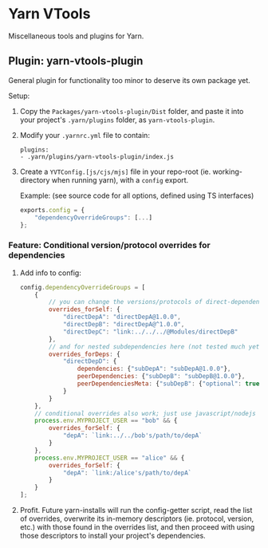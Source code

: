 # Yarn VTools

Miscellaneous tools and plugins for Yarn.

## Plugin: yarn-vtools-plugin

General plugin for functionality too minor to deserve its own package yet.

Setup:
1) Copy the `Packages/yarn-vtools-plugin/Dist` folder, and paste it into your project's `.yarn/plugins` folder, as `yarn-vtools-plugin`.
2) Modify your `.yarnrc.yml` file to contain:
	```
	plugins:
	- .yarn/plugins/yarn-vtools-plugin/index.js
	```
3) Create a `YVTConfig.[js/cjs/mjs]` file in your repo-root (ie. working-directory when running yarn), with a `config` export.

	Example: (see source code for all options, defined using TS interfaces)
	```js
	exports.config = {
		"dependencyOverrideGroups": [...]
	};
	```

### Feature: Conditional version/protocol overrides for dependencies

1) Add info to config:
	```js
	config.dependencyOverrideGroups = [
		{
			// you can change the versions/protocols of direct-dependencies here
			overrides_forSelf: {
				"directDepA": "directDepA@1.0.0",
				"directDepB": "directDepA@^1.0.0",
				"directDepC": "link:../../../@Modules/directDepB"
			},
			// and for nested subdependencies here (not tested much yet)
			overrides_forDeps: {
				"directDepD": {
					dependencies: {"subDepA": "subDepA@1.0.0"},
					peerDependencies: {"subDepB": "subDepB@1.0.0"},
					peerDependenciesMeta: {"subDepB": {"optional": true}}
				}
			}
		},
		// conditional overrides also work; just use javascript/nodejs conditionals like usual
		process.env.MYPROJECT_USER == "bob" && {
			overrides_forSelf: {
				"depA": `link:../../bob's/path/to/depA`
			}
		},
		process.env.MYPROJECT_USER == "alice" && {
			overrides_forSelf: {
				"depA": `link:/alice's/path/to/depA`
			}
		}
	];
	```

2) Profit. Future yarn-installs will run the config-getter script, read the list of overrides, overwrite its in-memory descriptors (ie. protocol, version, etc.) with those found in the overrides list, and then proceed with using those descriptors to install your project's dependencies.